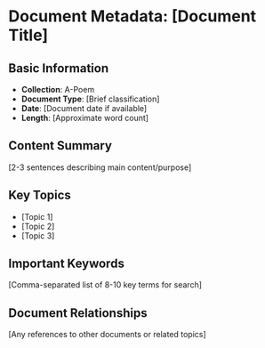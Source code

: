 # Document Metadata: [Document Title]

## Basic Information
- **Collection**: A-Poem
- **Document Type**: [Brief classification]
- **Date**: [Document date if available]
- **Length**: [Approximate word count]

## Content Summary
[2-3 sentences describing main content/purpose]

## Key Topics
- [Topic 1]
- [Topic 2]
- [Topic 3]

## Important Keywords
[Comma-separated list of 8-10 key terms for search]

## Document Relationships
[Any references to other documents or related topics]